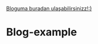 [Bloguma buradan ulaşabilirsinizz!:)](https://berrazelgl-del.github.io/Blog-example/)
# Blog-example
